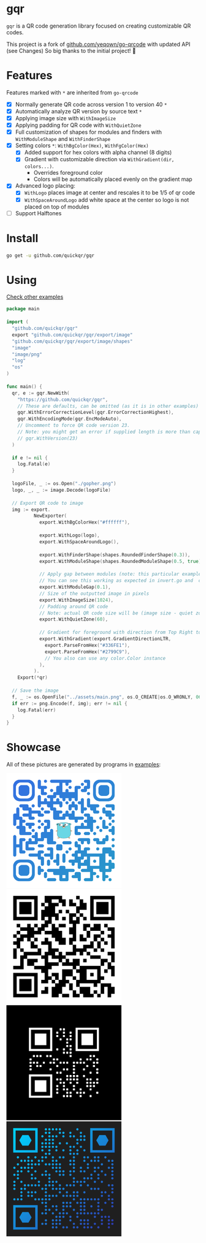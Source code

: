 # gqr
`gqr` is a QR code generation library focused on creating customizable QR codes.

This project is a fork of [github.com/yeqown/go-qrcode](http://github.com/yeqown/go-qrcode) with updated API (see Changes)
So big thanks to the initial project! 🙏

# Features
Features marked with `*` are inherited from `go-qrcode`
- [X] Normally generate QR code across version 1 to version 40 `*`
- [X] Automatically analyze QR version by source text `*`
- [X] Applying image size with `WithImageSize`
- [X] Applying padding for QR code with `WithQuietZone`
- [X] Full customization of shapes for modules and finders with `WithModuleShape` and `WithFinderShape`
- [X] Setting colors `*`: `WithBgColor(Hex)`, `WithFgColor(Hex)`
  - [X] Added support for hex colors with alpha channel (8 digits)
  - [X] Gradient with customizable direction via `WithGradient(dir, colors...)`.  
    - Overrides foreground color
    - Colors will be automatically placed evenly on the gradient map
- [X] Advanced logo placing:
  - [X] `WithLogo` places image at center and rescales it to be 1/5 of qr code
  - [X] `WithSpaceAroundLogo` add white space at the center so logo is not placed on top of modules
- [ ] Support Halftones

# Install
```bash
go get -u github.com/quickqr/gqr
```

# Using
[Check other examples](./examples)
```go
package main

import (
  "github.com/quickqr/gqr"
  export "github.com/quickqr/gqr/export/image"
  "github.com/quickqr/gqr/export/image/shapes"
  "image"
  "image/png"
  "log"
  "os"
)

func main() {
  qr, e := gqr.NewWith(
    "https://github.com/quickqr/gqr",
    // These are defaults, can be omitted (as it is in other examples)
    gqr.WithErrorCorrectionLevel(gqr.ErrorCorrectionHighest),
    gqr.WithEncodingMode(gqr.EncModeAuto),
    // Uncomment to force QR code version 23. 
    // Note: you might get an error if supplied length is more than capacity of a specified version
    // gqr.WithVersion(23)
  )

  if e != nil {
    log.Fatal(e)
  }

  logoFile, _ := os.Open("./gopher.png")
  logo, _, _ := image.Decode(logoFile)

  // Export QR code to image
  img := export.
          NewExporter(
            export.WithBgColorHex("#ffffff"),

            export.WithLogo(logo),
            export.WithSpaceAroundLogo(),

            export.WithFinderShape(shapes.RoundedFinderShape(0.3)),
            export.WithModuleShape(shapes.RoundedModuleShape(0.5, true)),

            // Apply gap between modules (note: this particular example will not use it because of connected modules)
            // You can see this working as expected in invert.go and  custom-shapes.go
            export.WithModuleGap(0.1),
            // Size of the outputted image in pixels
            export.WithImageSize(1024),
            // Padding around QR code
            // Note: actual QR code size will be (image size - quiet zone * 2)
            export.WithQuietZone(60),

            // Gradient for foreground with direction from Top Right to Bottom Left
            export.WithGradient(export.GradientDirectionLTR,
              export.ParseFromHex("#336FE1"),
              export.ParseFromHex("#2799C9"),
              // You also can use any color.Color instance
            ),
          ).
    Export(*qr)

  // Save the image
  f, _ := os.OpenFile("../assets/main.png", os.O_CREATE|os.O_WRONLY, 0644)
  if err := png.Encode(f, img); err != nil {
    log.Fatal(err)
  }
}
```

# Showcase
All of these pictures are generated by programs in [examples](./examples):
<div float="left">
<img src="./assets/main.png" alt="main" width="300">
<img src="./assets/default.png" alt="default" width="300">
<img src="./assets/invert.png" alt="inverted" width="300">
<img src="assets/custom-shapes.png" alt="inverted" width="300">
</div>